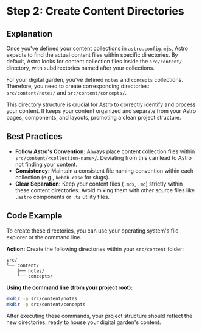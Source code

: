 # Step 2: Create Content Directories

## Explanation

Once you've defined your content collections in `astro.config.mjs`, Astro expects to find the actual content files within specific directories. By default, Astro looks for content collection files inside the `src/content/` directory, with subdirectories named after your collections.

For your digital garden, you've defined `notes` and `concepts` collections. Therefore, you need to create corresponding directories: `src/content/notes/` and `src/content/concepts/`.

This directory structure is crucial for Astro to correctly identify and process your content. It keeps your content organized and separate from your Astro pages, components, and layouts, promoting a clean project structure.

## Best Practices

*   **Follow Astro's Convention:** Always place content collection files within `src/content/<collection-name>/`. Deviating from this can lead to Astro not finding your content.
*   **Consistency:** Maintain a consistent file naming convention within each collection (e.g., `kebab-case` for slugs).
*   **Clear Separation:** Keep your content files (`.mdx`, `.md`) strictly within these content directories. Avoid mixing them with other source files like `.astro` components or `.ts` utility files.

## Code Example

To create these directories, you can use your operating system's file explorer or the command line.

**Action:** Create the following directories within your `src/content` folder:

```
src/
└── content/
    ├── notes/
    └── concepts/
```

**Using the command line (from your project root):**

```bash
mkdir -p src/content/notes
mkdir -p src/content/concepts
```

After executing these commands, your project structure should reflect the new directories, ready to house your digital garden's content.
